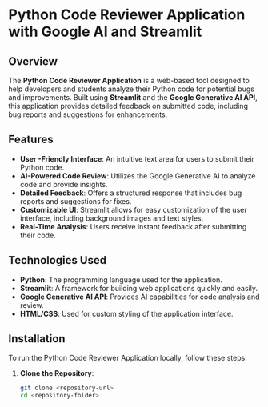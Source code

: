 # Python Code Reviewer Application with Google AI and Streamlit

## Overview

The **Python Code Reviewer Application** is a web-based tool designed to help developers and students analyze their Python code for potential bugs and improvements. Built using **Streamlit** and the **Google Generative AI API**, this application provides detailed feedback on submitted code, including bug reports and suggestions for enhancements.

## Features

- **User -Friendly Interface**: An intuitive text area for users to submit their Python code.
- **AI-Powered Code Review**: Utilizes the Google Generative AI to analyze code and provide insights.
- **Detailed Feedback**: Offers a structured response that includes bug reports and suggestions for fixes.
- **Customizable UI**: Streamlit allows for easy customization of the user interface, including background images and text styles.
- **Real-Time Analysis**: Users receive instant feedback after submitting their code.

## Technologies Used

- **Python**: The programming language used for the application.
- **Streamlit**: A framework for building web applications quickly and easily.
- **Google Generative AI API**: Provides AI capabilities for code analysis and review.
- **HTML/CSS**: Used for custom styling of the application interface.

## Installation

To run the Python Code Reviewer Application locally, follow these steps:

1. **Clone the Repository**:
   ```bash
   git clone <repository-url>
   cd <repository-folder>
